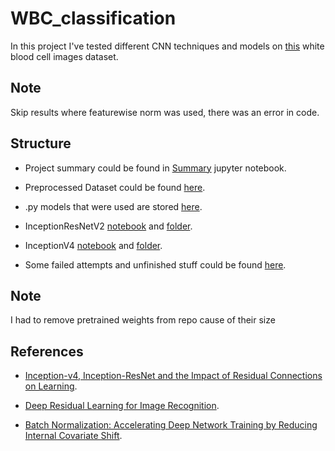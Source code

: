 # WBC_classification

In this project I've tested different CNN techniques and models on [this](http://users.cecs.anu.edu.au/~hrezatofighi/Data/Leukocyte%20Data.htm) white blood cell images dataset.
## Note
Skip results where featurewise norm was used, there was an error in code.

## Structure

- Project summary could be found in [Summary](https://github.com/a1exandr0/WBC_classification/blob/master/Summary.ipynb) jupyter notebook.

- Preprocessed Dataset could be found [here](https://github.com/a1exandr0/WBC_classification/tree/master/SelfCutData).

- .py models that were used are stored [here](https://github.com/a1exandr0/WBC_classification/tree/master/Models).

- InceptionResNetV2 [notebook](https://github.com/a1exandr0/WBC_classification/blob/master/InceptionResNetV2_jupyter/InceptionResNetV2.ipynb) and [folder](https://github.com/a1exandr0/WBC_classification/tree/master/InceptionResNetV2_jupyter).

- InceptionV4 [notebook](https://github.com/a1exandr0/WBC_classification/blob/master/InceptionV4_jupyter/InceptionV4.ipynb) and [folder](https://github.com/a1exandr0/WBC_classification/tree/master/InceptionV4_jupyter).

- Some failed attempts and unfinished stuff could be found [here](https://github.com/a1exandr0/WBC_classification/tree/master/sandbox).

## Note
I had to remove pretrained weights from repo cause of their size

## References

- [Inception-v4, Inception-ResNet and the Impact of Residual Connections on Learning](https://arxiv.org/pdf/1602.07261.pdf).

- [Deep Residual Learning for Image Recognition](https://arxiv.org/pdf/1512.03385.pdf).

- [Batch Normalization: Accelerating Deep Network Training by Reducing Internal Covariate Shift](https://arxiv.org/pdf/1502.03167.pdf).
